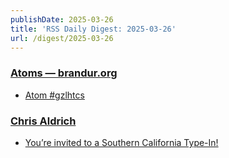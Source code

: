 ```yaml
---
publishDate: 2025-03-26
title: 'RSS Daily Digest: 2025-03-26'
url: /digest/2025-03-26
---
```


### [Atoms  — brandur.org](https://brandur.org/)

  * [Atom #gzlhtcs](https://brandur.org/atoms/gzlhtcs)
  
### [Chris Aldrich](https://boffosocko.com/)

  * [You’re invited to a Southern California Type-In!](https://boffosocko.com/2025/03/25/youre-invited-to-a-southern-california-type-in/)
  
